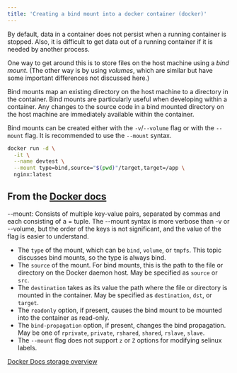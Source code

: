 ```yaml
---
title: 'Creating a bind mount into a docker container (docker)'
---
```

By default, data in a container does not persist when a running container is stopped. Also, it is difficult to get data out of a running container if it is needed by another process. 

One way to get around this is to store files on the host machine using a *bind mount*. (The other way is by using *volumes*, which are similar but have some important differences not discussed here.)

Bind mounts map an existing directory on the host machine to a directory in the container. Bind mounts are particularly useful when developing within a container. Any changes to the source code in a bind mounted directory on the host machine are immediately available within the container.

Bind mounts can be created either with the `-v`/`--volume` flag or with the `--mount` flag. It is recommended to use the `--mount` syntax.

```bash
docker run -d \
  -it \
  --name devtest \
  --mount type=bind,source="$(pwd)"/target,target=/app \
  nginx:latest
  ```

## From the [Docker docs](https://docs.docker.com/storage/bind-mounts/)
  --mount: Consists of multiple key-value pairs, separated by commas and each consisting of a <key>=<value> tuple. The --mount syntax is more verbose than -v or --volume, but the order of the keys is not significant, and the value of the flag is easier to understand.

 * The `type` of the mount, which can be `bind`, `volume`, or `tmpfs`. This topic discusses bind mounts, so the type is always bind.
 * The `source` of the mount. For bind mounts, this is the path to the file or directory on the Docker daemon host. May be specified as `source` or `src`.
 * The `destination` takes as its value the path where the file or directory is mounted in the container. May be specified as `destination`, `dst`, or `target`.
 * The `readonly` option, if present, causes the bind mount to be mounted into the container as read-only.
 * The `bind-propagation` option, if present, changes the bind propagation. May be one of `rprivate`, `private`, `rshared`, `shared`, `rslave`, `slave`.
 * The `--mount` flag does not support `z` or `Z` options for modifying selinux labels.


[Docker Docs storage overview](https://docs.docker.com/storage/)